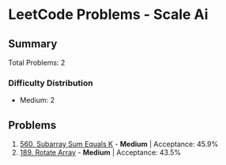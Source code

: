 # LeetCode Problems - Scale Ai

## Summary
Total Problems: 2

### Difficulty Distribution

- Medium: 2

## Problems

1. [560. Subarray Sum Equals K](https://leetcode.com/problems/subarray-sum-equals-k/) - **Medium** | Acceptance: 45.9%
2. [189. Rotate Array](https://leetcode.com/problems/rotate-array/) - **Medium** | Acceptance: 43.5%